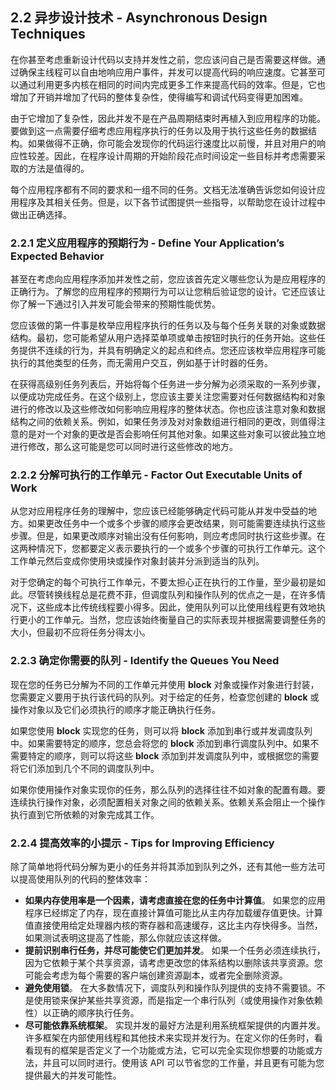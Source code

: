 ## 2.2 异步设计技术 - Asynchronous Design Techniques
在你甚至考虑重新设计代码以支持并发性之前，您应该问自己是否需要这样做。通过确保主线程可以自由地响应用户事件，并发可以提高代码的响应速度。它甚至可以通过利用更多内核在相同的时间内完成更多工作来提高代码的效率。但是，它也增加了开销并增加了代码的整体复杂性，使得编写和调试代码变得更加困难。

由于它增加了复杂性，因此并发不是在产品周期结束时再植入到应用程序的功能。要做到这一点需要仔细考虑应用程序执行的任务以及用于执行这些任务的数据结构。如果做得不正确，你可能会发现你的代码运行速度比以前慢，并且对用户的响应性较差。因此，在程序设计周期的开始阶段花点时间设定一些目标并考虑需要采取的方法是值得的。

每个应用程序都有不同的要求和一组不同的任务。文档无法准确告诉您如何设计应用程序及其相关任务。但是，以下各节试图提供一些指导，以帮助您在设计过程中做出正确选择。

### 2.2.1 定义应用程序的预期行为 - Define Your Application’s Expected Behavior
甚至在考虑向应用程序添加并发性之前，您应该首先定义哪些您认为是应用程序的正确行为。了解您的应用程序的预期行为可以让您稍后验证您的设计。它还应该让你了解一下通过引入并发可能会带来的预期性能优势。

您应该做的第一件事是枚举应用程序执行的任务以及与每个任务关联的对象或数据结构。最初，您可能希望从用户选择菜单项或单击按钮时执行的任务开始。这些任务提供不连续的行为，并具有明确定义的起点和终点。您还应该枚举应用程序可能执行的其他类型的任务，而无需用户交互，例如基于计时器的任务。

在获得高级别任务列表后，开始将每个任务进一步分解为必须采取的一系列步骤，以便成功完成任务。在这个级别上，您应该主要关注您需要对任何数据结构和对象进行的修改以及这些修改如何影响应用程序的整体状态。你也应该注意对象和数据结构之间的依赖关系。例如，如果任务涉及对对象数组进行相同的更改，则值得注意的是对一个对象的更改是否会影响任何其他对象。如果这些对象可以彼此独立地进行修改，那么这可能是您可以同时进行这些修改的地方。

### 2.2.2 分解可执行的工作单元 - Factor Out Executable Units of Work
从您对应用程序任务的理解中，您应该已经能够确定代码可能从并发中受益的地方。如果更改任务中一个或多个步骤的顺序会更改结果，则可能需要连续执行这些步骤。但是，如果更改顺序对输出没有任何影响，则应考虑同时执行这些步骤。在这两种情况下，您都要定义表示要执行的一个或多个步骤的可执行工作单元。这个工作单元然后变成你使用块或操作对象封装并分派到适当的队列。

对于您确定的每个可执行工作单元，不要太担心正在执行的工作量，至少最初是如此。尽管转换线程总是花费不菲，但调度队列和操作队列的优点之一是，在许多情况下，这些成本比传统线程要小得多。因此，使用队列可以比使用线程更有效地执行更小的工作单元。当然，您应该始终衡量自己的实际表现并根据需要调整任务的大小，但最初不应将任务分得太小。

### 2.2.3 确定你需要的队列 - Identify the Queues You Need
现在您的任务已分解为不同的工作单元并使用 **block** 对象或操作对象进行封装，您需要定义要用于执行该代码的队列。对于给定的任务，检查您创建的 **block** 或操作对象以及它们必须执行的顺序才能正确执行任务。

如果您使用 **block** 实现您的任务，则可以将 **block** 添加到串行或并发调度队列中。如果需要特定的顺序，您总会将您的 **block** 添加到串行调度队列中。如果不需要特定的顺序，则可以将这些 **block** 添加到并发调度队列中，或根据您的需要将它们添加到几个不同的调度队列中。

如果你使用操作对象实现你的任务，那么队列的选择往往不如对象的配置有趣。要连续执行操作对象，必须配置相关对象之间的依赖关系。依赖关系会阻止一个操作执行直到它所依赖的对象完成其工作。

### 2.2.4 提高效率的小提示 - Tips for Improving Efficiency
除了简单地将代码分解为更小的任务并将其添加到队列之外，还有其他一些方法可以提高使用队列的代码的整体效率：

* **如果内存使用率是一个因素，请考虑直接在您的任务中计算值**。 如果您的应用程序已经绑定了内存，现在直接计算值可能比从主内存加载缓存值更快。计算值直接使用给定处理器内核的寄存器和高速缓存，这比主内存快得多。当然，如果测试表明这提高了性能，那么你就应该这样做。
* **提前识别串行任务，并尽可能使它们更加并发**。 如果一个任务必须连续执行，因为它依赖于某个共享资源，请考虑更改您的体系结构以删除该共享资源。您可能会考虑为每个需要的客户端创建资源副本，或者完全删除资源。
* **避免使用锁**。 在大多数情况下，调度队列和操作队列提供的支持不需要锁。不是使用锁来保护某些共享资源，而是指定一个串行队列（或使用操作对象依赖性）以正确的顺序执行任务。
* **尽可能依靠系统框架**。 实现并发的最好方法是利用系统框架提供的内置并发。许多框架在内部使用线程和其他技术来实现并发行为。在定义你的任务时，看看现有的框架是否定义了一个功能或方法，它可以完全实现你想要的功能或方法，并且可以同时进行。使用该 API 可以节省您的工作量，并且更有可能为您提供最大的并发可能性。

